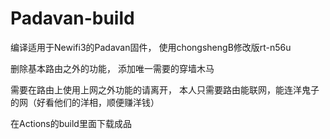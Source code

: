 # Padavan-build 
编译适用于Newifi3的Padavan固件，
使用chongshengB修改版rt-n56u

删除基本路由之外的功能，
添加唯一需要的穿墙木马

需要在路由上使用上网之外功能的请离开，
本人只需要路由能联网，能连洋鬼子的网（好看他们的洋相，顺便赚洋钱）

在Actions的build里面下载成品
